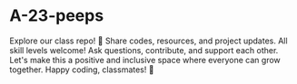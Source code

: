 # A-23-peeps
Explore our class repo! 🚀 Share codes, resources, and project updates. All skill levels welcome! Ask questions, contribute, and support each other.  Let's make this a positive and inclusive space where everyone can grow together. Happy coding, classmates! 🌟
